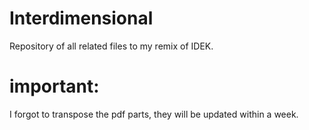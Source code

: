 # Interdimensional

Repository of all related files to my remix of IDEK.

# important:
I forgot to transpose the pdf parts, they will be updated within a week.
